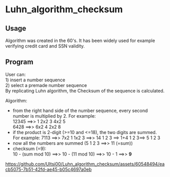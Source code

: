 # Luhn_algorithm_checksum  

## Usage  
Algorithm was created in the 60's. It has been widely used for example  
verifying credit card and SSN validity.  
  
## Program  
User can:  
    1) insert a number sequence  
    2) select a premade number sequence  
By replicating Luhn algorithm, the Checksum of the sequence is calculated.  
  
Algorithm:  
- from the right hand side of the number sequence, every second  
  number is multiplied by 2. For example:  
  12345   ==>>    1 2x2 3 4x2 5  
  6428    ==>>    6x2 4 2x2 8  
- if the product is 2-digit (>=10 and <=18), the two digits are summed.  
  For example: 7113 ==>> 7x2 1 1x2 3 ==>> 14 1 2 3 ==> 1+4 1 2 3==> 5 1 2 3  
- now all the numbers are summed (5 1 2 3 ==>> 11 (=sum))  
- checksum (=9):  
  10 - (sum mod 10) ==>> 10 - (11 mod 10) ==>> 10 - 1 ==>> __9__

https://github.com/Ultsi00/Luhn_algorithm_checksum/assets/60548494/eacb5075-7b51-42fd-ae45-b05c4697a0eb
